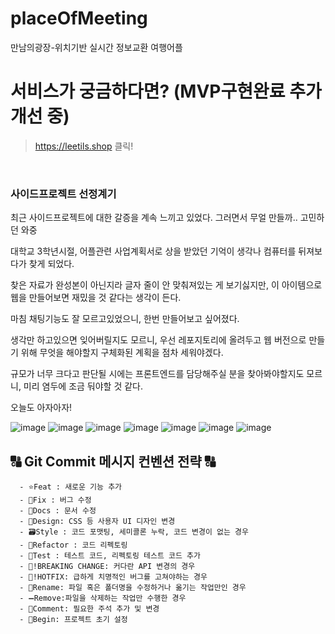 # placeOfMeeting
만남의광장-위치기반 실시간 정보교환 여행어플

# 서비스가 궁금하다면? (MVP구현완료 추가개선 중)
> https://leetils.shop 클릭!

<br>

### 사이드프로젝트 선정계기
최근 사이드프로젝트에 대한 갈증을 계속 느끼고 있었다. 그러면서 무얼 만들까.. 고민하던 와중

대학교 3학년시절, 어플관련 사업계획서로 상을 받았던 기억이 생각나 컴퓨터를 뒤져보다가 찾게 되었다.

찾은 자료가 완성본이 아닌지라 글자 줄이 안 맞춰져있는 게 보기싫지만, 이 아이템으로 웹을 만들어보면 재밌을 것 같다는 생각이 든다.

마침 채팅기능도 잘 모르고있었으니, 한번 만들어보고 싶어졌다.

생각만 하고있으면 잊어버릴지도 모르니, 우선 레포지토리에 올려두고 웹 버전으로 만들기 위해 무엇을 해야할지 구체화된 계획을 점차 세워야겠다.

규모가 너무 크다고 판단될 시에는 프론트엔드를 담당해주실 분을 찾아봐야할지도 모르니, 미리 염두에 조금 둬야할 것 같다. 

오늘도 아자아자!


![image](https://user-images.githubusercontent.com/102216495/215028125-24bc30a4-4a44-47af-b356-8f62e87d448e.png)
![image](https://user-images.githubusercontent.com/102216495/215028167-1c282280-71b4-46e6-bfd2-6560f488cd18.png)
![image](https://user-images.githubusercontent.com/102216495/215028260-712c24e7-39eb-4748-a22d-f31f1f21cb75.png)
![image](https://user-images.githubusercontent.com/102216495/215028237-f13eaa56-6936-4511-bc12-b99f46415ab9.png)
![image](https://user-images.githubusercontent.com/102216495/215028362-3f4799fd-d1bc-435c-b2bc-852f92f289fa.png)
![image](https://user-images.githubusercontent.com/102216495/215028382-15cbd37d-c2ac-4022-983e-97590aa563e1.png)
![image](https://user-images.githubusercontent.com/102216495/215028410-830f9c97-ebb8-41f2-bd9e-86697d91c794.png)

## 🔠 Git Commit 메시지 컨벤션 전략 🔠

```
  - ⭐Feat : 새로운 기능 추가
  - 🐛Fix : 버그 수정
  - 📝Docs : 문서 수정
  - 🎨Design: CSS 등 사용자 UI 디자인 변경
  - 🗃️Style : 코드 포맷팅, 세미콜론 누락, 코드 변경이 없는 경우
  - 🔨Refactor : 코드 리펙토링
  - 🤝Test : 테스트 코드, 리펙토링 테스트 코드 추가
  - 🧐!BREAKING CHANGE: 커다란 API 변경의 경우
  - 🚨!HOTFIX: 급하게 치명적인 버그를 고쳐야하는 경우
  - 🔧Rename: 파일 혹은 폴더명을 수정하거나 옮기는 작업만인 경우
  - ➖Remove:파일을 삭제하는 작업만 수행한 경우
  - 📌Comment: 필요한 주석 추가 및 변경
  - 🎉Begin: 프로젝트 초기 설정